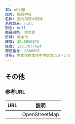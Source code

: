 ```yaml
---
ID: eOkQ0
総称: 稲荷神社
名称: 通力稲荷大明神
名称読み: null
別名: null
都道府県: 熊本県
区域: 熊本市
緯度: 32.8050072
経度: 130.7077414
郵便番号: 8600002
住所: 熊本県熊本市中央区本丸３−１０
---
```


## その他

### 参考URL

| URL | 説明          |
| --- | ------------- |
|     | OpenStreetMap |
